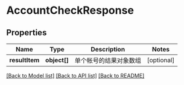 # AccountCheckResponse

## Properties
Name | Type | Description | Notes
------------ | ------------- | ------------- | -------------
**resultItem** | **object[]** | 单个帐号的结果对象数组 | [optional] 

[[Back to Model list]](../README.md#documentation-for-models) [[Back to API list]](../README.md#documentation-for-api-endpoints) [[Back to README]](../README.md)


